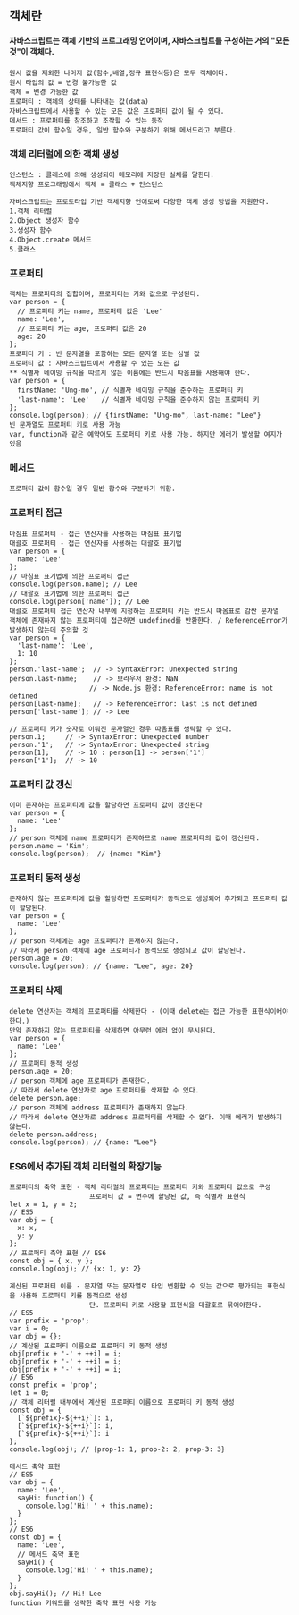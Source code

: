 ## 객체란

#### 자바스크립트는 객체 기반의 프로그래밍 언어이며, 자바스크립트를 구성하는 거의 "모든것"이 객체다.

    원시 값을 제외한 나머지 값(함수,배열,정규 표현식등)은 모두 객체이다.
    원시 타입의 값 = 변경 불가능한 값
    객체 = 변경 가능한 값
    프로퍼티 : 객체의 상태를 나타내는 값(data)
    자바스크립트에서 사용할 수 있는 모든 값은 프로퍼티 값이 될 수 있다.
    메서드 : 프로퍼티를 참조하고 조작할 수 있는 동작
    프로퍼티 값이 함수일 경우, 일반 함수와 구분하기 위해 메서드라고 부른다.

### 객체 리터럴에 의한 객체 생성

    인스턴스 : 클래스에 의해 생성되어 메모리에 저장된 실체를 말한다.
    객체지향 프로그래밍에서 객체 = 클래스 + 인스턴스

    자바스크립트는 프로토타입 기반 객체지향 언어로써 다양한 객체 생성 방법을 지원한다.
    1.객체 리터럴
    2.Object 생성자 함수
    3.생성자 함수
    4.Object.create 메서드
    5.클래스

### 프로퍼티

    객체는 프로퍼티의 집합이며, 프로퍼티는 키와 값으로 구성된다.
    var person = {
      // 프로퍼티 키는 name, 프로퍼티 값은 'Lee'
      name: 'Lee',
      // 프로퍼티 키는 age, 프로퍼티 값은 20
      age: 20
    };
    프로퍼티 키 : 빈 문자열을 포함하는 모든 문자열 또는 심벌 값
    프로퍼티 값 : 자바스크립트에서 사용할 수 있는 모든 값
    ** 식별자 네이밍 규칙을 따르지 않는 이름에는 반드시 따옴표를 사용해야 한다.
    var person = {
      firstName: 'Ung-mo', // 식별자 네이밍 규칙을 준수하는 프로퍼티 키
      'last-name': 'Lee'   // 식별자 네이밍 규칙을 준수하지 않는 프로퍼티 키
    };
    console.log(person); // {firstName: "Ung-mo", last-name: "Lee"}
    빈 문자열도 프로퍼티 키로 사용 가능
    var, function과 같은 예약어도 프로퍼티 키로 사용 가능. 하지만 에러가 발생할 여지가 있음

### 메서드

    프로퍼티 값이 함수일 경우 일반 함수와 구분하기 위함.

### 프로퍼티 접근

    마침표 프로퍼티 - 접근 연산자를 사용하는 마침표 표기법
    대괄호 프로퍼티 - 접근 연산자를 사용하는 대괄호 표기법
    var person = {
      name: 'Lee'
    };
    // 마침표 표기법에 의한 프로퍼티 접근
    console.log(person.name); // Lee
    // 대괄호 표기법에 의한 프로퍼티 접근
    console.log(person['name']); // Lee
    대괄호 프로퍼티 접근 연산자 내부에 지정하는 프로퍼티 키는 반드시 따옴표로 감싼 문자열
    객체에 존재하지 않는 프로퍼티에 접근하면 undefined를 반환한다. / ReferenceError가 발생하지 않는데 주의할 것
    var person = {
      'last-name': 'Lee',
      1: 10
    };
    person.'last-name';  // -> SyntaxError: Unexpected string
    person.last-name;    // -> 브라우저 환경: NaN
                        // -> Node.js 환경: ReferenceError: name is not defined
    person[last-name];   // -> ReferenceError: last is not defined
    person['last-name']; // -> Lee

    // 프로퍼티 키가 숫자로 이뤄진 문자열인 경우 따옴표를 생략할 수 있다.
    person.1;     // -> SyntaxError: Unexpected number
    person.'1';   // -> SyntaxError: Unexpected string
    person[1];    // -> 10 : person[1] -> person['1']
    person['1'];  // -> 10

### 프로퍼티 값 갱신

    이미 존재하는 프로퍼티에 값을 할당하면 프로퍼티 값이 갱신된다
    var person = {
      name: 'Lee'
    };
    // person 객체에 name 프로퍼티가 존재하므로 name 프로퍼티의 값이 갱신된다.
    person.name = 'Kim';
    console.log(person);  // {name: "Kim"}

### 프로퍼티 동적 생성

    존재하지 않는 프로퍼티에 값을 할당하면 프로퍼티가 동적으로 생성되어 추가되고 프로퍼티 값이 할당된다.
    var person = {
      name: 'Lee'
    };
    // person 객체에는 age 프로퍼티가 존재하지 않는다.
    // 따라서 person 객체에 age 프로퍼티가 동적으로 생성되고 값이 할당된다.
    person.age = 20;
    console.log(person); // {name: "Lee", age: 20}

### 프로퍼티 삭제

    delete 연산자는 객체의 프로퍼티를 삭제한다 - (이때 delete는 접근 가능한 표현식이어야 한다.)
    만약 존재하지 않는 프로퍼티를 삭제하면 아무런 에러 없이 무시된다.
    var person = {
      name: 'Lee'
    };
    // 프로퍼티 동적 생성
    person.age = 20;
    // person 객체에 age 프로퍼티가 존재한다.
    // 따라서 delete 연산자로 age 프로퍼티를 삭제할 수 있다.
    delete person.age;
    // person 객체에 address 프로퍼티가 존재하지 않는다.
    // 따라서 delete 연산자로 address 프로퍼티를 삭제할 수 없다. 이때 에러가 발생하지 않는다.
    delete person.address;
    console.log(person); // {name: "Lee"}

### ES6에서 추가된 객체 리터럴의 확장기능

    프로퍼티의 축약 표현 - 객체 리터럴의 프로퍼티는 프로퍼티 키와 프로퍼티 값으로 구성
                        프로퍼티 값 = 변수에 할당된 값, 즉 식별자 표현식
    let x = 1, y = 2;
    // ES5
    var obj = {
      x: x,
      y: y
    };
    // 프로퍼티 축약 표현 // ES6
    const obj = { x, y };
    console.log(obj); // {x: 1, y: 2}

    계산된 프로퍼티 이름 - 문자열 또는 문자열로 타입 변환할 수 있는 값으로 평가되는 표현식을 사용해 프로퍼티 키를 동적으로 생성
                        단. 프로퍼티 키로 사용할 표현식을 대괄호로 묶어야한다.
    // ES5
    var prefix = 'prop';
    var i = 0;
    var obj = {};
    // 계산된 프로퍼티 이름으로 프로퍼티 키 동적 생성
    obj[prefix + '-' + ++i] = i;
    obj[prefix + '-' + ++i] = i;
    obj[prefix + '-' + ++i] = i;
    // ES6
    const prefix = 'prop';
    let i = 0;
    // 객체 리터럴 내부에서 계산된 프로퍼티 이름으로 프로퍼티 키 동적 생성
    const obj = {
      [`${prefix}-${++i}`]: i,
      [`${prefix}-${++i}`]: i,
      [`${prefix}-${++i}`]: i
    };
    console.log(obj); // {prop-1: 1, prop-2: 2, prop-3: 3}

    메서드 축약 표현
    // ES5
    var obj = {
      name: 'Lee',
      sayHi: function() {
        console.log('Hi! ' + this.name);
      }
    };
    // ES6
    const obj = {
      name: 'Lee',
      // 메서드 축약 표현
      sayHi() {
        console.log('Hi! ' + this.name);
      }
    };
    obj.sayHi(); // Hi! Lee
    function 키워드를 생략한 축약 표현 사용 가능
